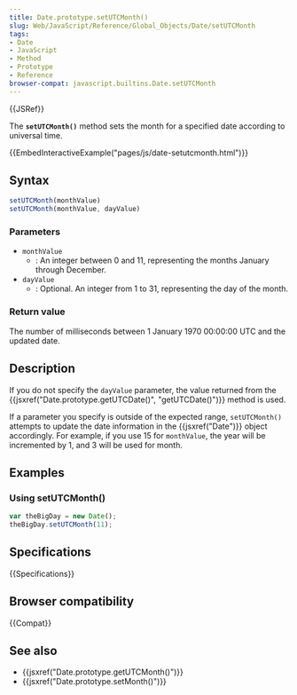 ```yaml
---
title: Date.prototype.setUTCMonth()
slug: Web/JavaScript/Reference/Global_Objects/Date/setUTCMonth
tags:
- Date
- JavaScript
- Method
- Prototype
- Reference
browser-compat: javascript.builtins.Date.setUTCMonth
---
```

{{JSRef}}

The **`setUTCMonth()`** method sets the month for a specified date according to
universal time.

{{EmbedInteractiveExample("pages/js/date-setutcmonth.html")}}

## Syntax

```js
setUTCMonth(monthValue)
setUTCMonth(monthValue, dayValue)
```

### Parameters

*   `monthValue`
    *   : An integer between 0 and 11, representing the months January through
        December.
*   `dayValue`
    *   : Optional. An integer from 1 to 31, representing the day of the month.

### Return value

The number of milliseconds between 1 January 1970 00:00:00 UTC and the updated
date.

## Description

If you do not specify the `dayValue` parameter, the value returned from the
{{jsxref("Date.prototype.getUTCDate()", "getUTCDate()")}}
method is used.

If a parameter you specify is outside of the expected range, `setUTCMonth()`
attempts to update the date information in the {{jsxref("Date")}} object
accordingly. For example, if you use 15 for `monthValue`, the year will be
incremented by 1, and 3 will be used for month.

## Examples

### Using setUTCMonth()

```js
var theBigDay = new Date();
theBigDay.setUTCMonth(11);
```

## Specifications

{{Specifications}}

## Browser compatibility

{{Compat}}

## See also

*   {{jsxref("Date.prototype.getUTCMonth()")}}
*   {{jsxref("Date.prototype.setMonth()")}}
